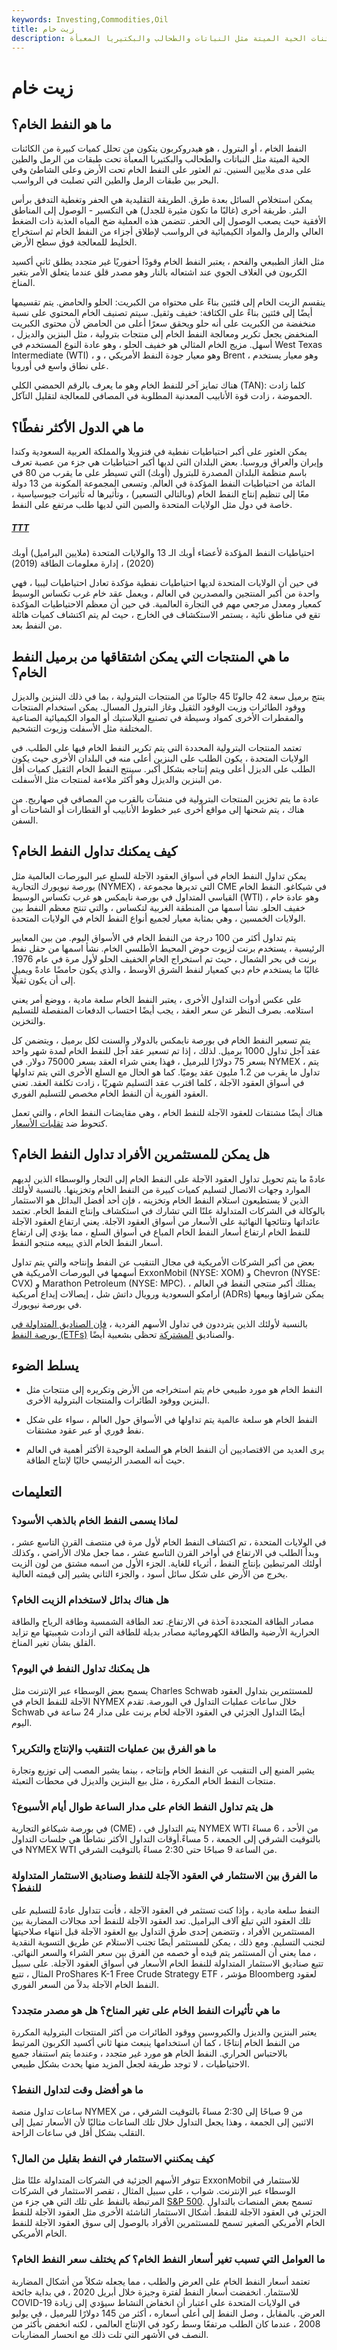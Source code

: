 ```yaml
---
keywords: Investing,Commodities,Oil
title: زيت خام
description: ما هو النفط الخام؟ النفط الخام ، أو البترول ، هو هيدروكربون يتكون من تحلل كميات كبيرة من الكائنات الحية الميتة مثل النباتات والطحالب والبكتيريا المعبأة
---
```


# زيت خام
## ما هو النفط الخام؟

النفط الخام ، أو البترول ، هو هيدروكربون يتكون من تحلل كميات كبيرة من الكائنات الحية الميتة مثل النباتات والطحالب والبكتيريا المعبأة تحت طبقات من الرمل والطين على مدى ملايين السنين. تم العثور على النفط الخام تحت الأرض وعلى الشاطئ وفي البحر بين طبقات الرمل والطين التي تصلبت في الرواسب.

يمكن استخلاص السائل بعدة طرق. الطريقة التقليدية هي الحفر وتغطية التدفق برأس البئر. طريقة أخرى (غالبًا ما تكون مثيرة للجدل) هي التكسير - الوصول إلى المناطق الأفقية حيث يصعب الوصول إلى الحفر. تتضمن هذه العملية ضخ المياه العذبة ذات الضغط العالي والرمل والمواد الكيميائية في الرواسب لإطلاق أجزاء من النفط الخام ثم استخراج الخليط للمعالجة فوق سطح الأرض.

مثل الغاز الطبيعي والفحم ، يعتبر النفط الخام وقودًا أحفوريًا غير متجدد يطلق ثاني أكسيد الكربون في الغلاف الجوي عند اشتعاله بالنار وهو مصدر قلق عندما يتعلق الأمر بتغير المناخ.

ينقسم الزيت الخام إلى فئتين بناءً على محتواه من الكبريت: الحلو والحامض. يتم تقسيمها أيضًا إلى فئتين بناءً على الكثافة: خفيف وثقيل. سيتم تصنيف الخام المحتوي على نسبة منخفضة من الكبريت على أنه حلو ويحقق سعرًا أعلى من الحامض لأن محتوى الكبريت المنخفض يجعل تكرير ومعالجة النفط الخام إلى منتجات بترولية ، مثل البنزين والديزل ، أسهل. مزيج الخام المثالي هو خفيف الحلو ، وهو عادة النوع المستخدم في West Texas Intermediate (WTI) ، وهو معيار جودة النفط الأمريكي ، و Brent ، وهو معيار يستخدم على نطاق واسع في أوروبا.

هناك تمايز آخر للنفط الخام وهو ما يعرف بالرقم الحمضي الكلي (TAN): كلما زادت الحموضة ، زادت قوة الأنابيب المعدنية المطلوبة في المصافي للمعالجة لتقليل التآكل.

## ما هي الدول الأكثر نفطًا؟

يمكن العثور على أكبر احتياطيات نفطية في فنزويلا والمملكة العربية السعودية وكندا وإيران والعراق وروسيا. بعض البلدان التي لديها أكبر احتياطيات هي جزء من عصبة تعرف باسم منظمة البلدان المصدرة للبترول (أوبك) التي تسيطر على ما يقرب من 80 في المائة من احتياطيات النفط المؤكدة في العالم. وتسعى المجموعة المكونة من 13 دولة معًا إلى تنظيم إنتاج النفط الخام (وبالتالي التسعير) ، وتأثيرها له تأثيرات جيوسياسية ، خاصة في دول مثل الولايات المتحدة والصين التي لديها طلب مرتفع على النفط.

<h5> <a href=""> TTT </a> </h5>

احتياطيات النفط المؤكدة لأعضاء أوبك الـ 13 والولايات المتحدة (ملايين البراميل) أوبك (2020) ، إدارة معلومات الطاقة (2019)

في حين أن الولايات المتحدة لديها احتياطيات نفطية مؤكدة تعادل احتياطيات ليبيا ، فهي واحدة من أكبر المنتجين والمصدرين في العالم ، ويعمل عقد خام غرب تكساس الوسيط كمعيار ومعدل مرجعي مهم في التجارة العالمية. في حين أن معظم الاحتياطيات المؤكدة تقع في مناطق نائية ، يستمر الاستكشاف في الخارج ، حيث لم يتم اكتشاف كميات هائلة من النفط بعد.

## ما هي المنتجات التي يمكن اشتقاقها من برميل النفط الخام؟

ينتج برميل سعة 42 جالونًا 45 جالونًا من المنتجات البترولية ، بما في ذلك البنزين والديزل ووقود الطائرات وزيت الوقود الثقيل وغاز البترول المسال. يمكن استخدام المنتجات والمقطرات الأخرى كمواد وسيطة في تصنيع البلاستيك أو المواد الكيميائية الصناعية المختلفة مثل الأسفلت وزيوت التشحيم.

تعتمد المنتجات البترولية المحددة التي يتم تكرير النفط الخام فيها على الطلب. في الولايات المتحدة ، يكون الطلب على البنزين أعلى منه في البلدان الأخرى حيث يكون الطلب على الديزل أعلى ويتم إنتاجه بشكل أكبر. سينتج النفط الخام الثقيل كميات أقل من البنزين والديزل وهو أكثر ملاءمة لمنتجات مثل الأسفلت.

عادة ما يتم تخزين المنتجات البترولية في منشآت بالقرب من المصافي في صهاريج. من هناك ، يتم شحنها إلى مواقع أخرى عبر خطوط الأنابيب أو القطارات أو الشاحنات أو السفن.

## كيف يمكنك تداول النفط الخام؟

يمكن تداول النفط الخام في أسواق العقود الآجلة للسلع عبر البورصات العالمية مثل بورصة نيويورك التجارية (NYMEX) ، التي تديرها مجموعة CME في شيكاغو. النفط الخام القياسي المتداول في بورصة نايمكس هو غرب تكساس الوسيط (WTI) ، وهو عادة خام خفيف الحلو. نشأ اسمها من المنطقة الغربية لتكساس ، والتي تنتج معظم النفط بين الولايات الخمسين ، وهي بمثابة معيار لجميع أنواع النفط الخام في الولايات المتحدة.

يتم تداول أكثر من 100 درجة من النفط الخام في الأسواق اليوم. من بين المعايير الرئيسية ، يستخدم برنت لزيوت حوض المحيط الأطلسي الخام. نشأ اسمها من حقل نفط برنت في بحر الشمال ، حيث تم استخراج الخام الخفيف الحلو لأول مرة في عام 1976. غالبًا ما يستخدم خام دبي كمعيار لنفط الشرق الأوسط ، والذي يكون حامضًا عادةً ويميل إلى أن يكون ثقيلًا.

على عكس أدوات التداول الأخرى ، يعتبر النفط الخام سلعة مادية ، ووضع أمر يعني استلامه. بصرف النظر عن سعر العقد ، يجب أيضًا احتساب الدفعات المنفصلة للتسليم والتخزين.

يتم تسعير النفط الخام في بورصة نايمكس بالدولار والسنت لكل برميل ، ويتضمن كل عقد آجل تداول 1000 برميل. لذلك ، إذا تم تسعير عقد آجل للنفط الخام لمدة شهر واحد بسعر 75 دولارًا للبرميل ، فهذا يعني شراء العقد بسعر 75000 دولار. في NYMEX ، يتم تداول ما يقرب من 1.2 مليون عقد يوميًا. كما هو الحال مع السلع الأخرى التي يتم تداولها في أسواق العقود الآجلة ، كلما اقترب عقد التسليم شهريًا ، زادت تكلفة العقد. تعني العقود الفورية أن النفط الخام مخصص للتسليم الفوري.

هناك أيضًا مشتقات للعقود الآجلة للنفط الخام ، وهي مقايضات النفط الخام ، والتي تعمل كتحوط ضد [تقلبات الأسعار](/volatility).

## هل يمكن للمستثمرين الأفراد تداول النفط الخام؟

عادةً ما يتم تحويل تداول العقود الآجلة على النفط الخام إلى التجار والوسطاء الذين لديهم الموارد وجهات الاتصال لتسليم كميات كبيرة من النفط الخام وتخزينها. بالنسبة لأولئك الذين لا يستطيعون استلام النفط الخام وتخزينه ، فإن أحد أفضل البدائل هو الاستثمار بالوكالة في الشركات المتداولة علنًا التي تشارك في استكشاف وإنتاج النفط الخام. تعتمد عائداتها ونتائجها النهائية على الأسعار من أسواق العقود الآجلة. يعني ارتفاع العقود الآجلة للنفط الخام ارتفاع أسعار النفط الخام المباع في أسواق السلع ، مما يؤدي إلى ارتفاع أسعار النفط الخام الذي يبيعه منتجو النفط.

بعض من أكبر الشركات الأمريكية في مجال التنقيب عن النفط وإنتاجه والتي يتم تداول أسهمها في البورصات الأمريكية هي ExxonMobil (NYSE: XOM) و Chevron (NYSE: CVX) و Marathon Petroleum (NYSE: MPC). يمتلك أكبر منتجي النفط في العالم ، أرامكو السعودية ورويال داتش شل ، إيصالات إيداع أمريكية (ADRs) يمكن شراؤها وبيعها في بورصة نيويورك.

بالنسبة لأولئك الذين يترددون في تداول الأسهم الفردية ، [فإن الصناديق المتداولة في بورصة النفط (ETFs)](/indexfund) والصناديق [المشتركة](/mutualfund) تحظى بشعبية أيضًا.

## يسلط الضوء

- النفط الخام هو مورد طبيعي خام يتم استخراجه من الأرض وتكريره إلى منتجات مثل البنزين ووقود الطائرات والمنتجات البترولية الأخرى.

- النفط الخام هو سلعة عالمية يتم تداولها في الأسواق حول العالم ، سواء على شكل نفط فوري أو عبر عقود مشتقات.

- يرى العديد من الاقتصاديين أن النفط الخام هو السلعة الوحيدة الأكثر أهمية في العالم حيث أنه المصدر الرئيسي حاليًا لإنتاج الطاقة.

## التعليمات

### لماذا يسمى النفط الخام بالذهب الأسود؟

في الولايات المتحدة ، تم اكتشاف النفط الخام لأول مرة في منتصف القرن التاسع عشر ، وبدأ الطلب في الارتفاع في أواخر القرن التاسع عشر ، مما جعل ملاك الأراضي ، وكذلك أولئك المرتبطين بإنتاج النفط ، أثرياء للغاية. الجزء الأول من اسمه مشتق من لون الزيت يخرج من الأرض على شكل سائل أسود ، والجزء الثاني يشير إلى قيمته العالية.

### هل هناك بدائل لاستخدام الزيت الخام؟

مصادر الطاقة المتجددة آخذة في الارتفاع. تعد الطاقة الشمسية وطاقة الرياح والطاقة الحرارية الأرضية والطاقة الكهرومائية مصادر بديلة للطاقة التي ازدادت شعبيتها مع تزايد القلق بشأن تغير المناخ.

### هل يمكنك تداول النفط في اليوم؟

يسمح بعض الوسطاء عبر الإنترنت مثل Charles Schwab للمستثمرين بتداول العقود الآجلة للنفط الخام في NYMEX خلال ساعات عمليات التداول في البورصة. تقدم Schwab أيضًا التداول الجزئي في العقود الآجلة لخام برنت على مدار 24 ساعة في اليوم.

### ما هو الفرق بين عمليات التنقيب والإنتاج والتكرير؟

يشير المنبع إلى التنقيب عن النفط الخام وإنتاجه ، بينما يشير المصب إلى توزيع وتجارة منتجات النفط الخام المكررة ، مثل بيع البنزين والديزل في محطات التعبئة.

### هل يتم تداول النفط الخام على مدار الساعة طوال أيام الأسبوع؟

في بورصة شيكاغو التجارية (CME) ، يتم التداول في NYMEX WTI من الأحد ، 6 مساءً بالتوقيت الشرقي إلى الجمعة ، 5 مساءً.أوقات التداول الأكثر نشاطًا هي جلسات التداول في NYMEX WTI من الساعة 9 صباحًا حتى 2:30 مساءً بالتوقيت الشرقي.

### ما الفرق بين الاستثمار في العقود الآجلة للنفط وصناديق الاستثمار المتداولة للنفط؟

النفط سلعة مادية ، وإذا كنت تستثمر في العقود الآجلة ، فأنت تتداول عادةً للتسليم على تلك العقود التي تبلغ آلاف البراميل. تعد العقود الآجلة للنفط أحد مجالات المضاربة بين المستثمرين الأفراد ، وتتضمن إحدى طرق التداول بيع العقود الآجلة قبل انتهاء صلاحيتها لتجنب التسليم. ومع ذلك ، يمكن للمستثمر أيضًا تجنب الاستلام عن طريق التسوية النقدية ، مما يعني أن المستثمر يتم قيده أو خصمه من الفرق بين سعر الشراء والسعر النهائي. تتبع صناديق الاستثمار المتداولة للنفط الخام الأسعار في أسواق العقود الآجلة. على سبيل المثال ، تتبع ProShares K-1 Free Crude Strategy ETF ، مؤشر Bloomberg لعقود النفط الخام الآجلة بدلاً من السعر الفوري.

### ما هي تأثيرات النفط الخام على تغير المناخ؟ هل هو مصدر متجدد؟

يعتبر البنزين والديزل والكيروسين ووقود الطائرات من أكثر المنتجات البترولية المكررة من النفط الخام إنتاجًا ، كما أن استخدامها ينبعث منها ثاني أكسيد الكربون المرتبط بالاحتباس الحراري. النفط الخام هو مورد غير متجدد ، وعندما يتم استنفاد جميع الاحتياطيات ، لا توجد طريقة لجعل المزيد منها يحدث بشكل طبيعي.

### ما هو أفضل وقت لتداول النفط؟

ساعات تداول منصة NYMEX من 9 صباحًا إلى 2:30 مساءً بالتوقيت الشرقي ، من الاثنين إلى الجمعة ، وهذا يجعل التداول خلال تلك الساعات مثاليًا لأن الأسعار تميل إلى التقلب بشكل أقل في ساعات الراحة.

### كيف يمكنني الاستثمار في النفط بقليل من المال؟

تتوفر الأسهم الجزئية في الشركات المتداولة علنًا مثل ExxonMobil للاستثمار في الوسطاء عبر الإنترنت. شواب ، على سبيل المثال ، تقصر الاستثمار في الشركات المرتبطة بالنفط على تلك التي هي جزء من [S&P 500](/sp500). تسمح بعض المنصات بالتداول الجزئي في العقود الآجلة للنفط. أشكال الاستثمار الناشئة الأخرى مثل العقود الآجلة للنفط الخام الأمريكي الصغير تسمح للمستثمرين الأفراد بالوصول إلى سوق العقود الآجلة للنفط الخام الأمريكي.

### ما العوامل التي تسبب تغير أسعار النفط الخام؟ كم يختلف سعر النفط الخام؟

تعتمد أسعار النفط الخام على العرض والطلب ، مما يجعله شكلاً من أشكال المضاربة للاستثمار. انخفضت أسعار النفط لفترة وجيزة خلال أبريل 2020 ، في بداية جائحة COVID-19 في الولايات المتحدة على اعتبار أن انخفاض النشاط سيؤدي إلى زيادة العرض. بالمقابل ، وصل النفط إلى أعلى أسعاره ، أكثر من 145 دولارًا للبرميل ، في يوليو 2008 ، عندما كان الطلب مرتفعًا وسط ركود في الإنتاج العالمي ، لكنه انخفض بأكثر من النصف في الأشهر التي تلت ذلك مع انحسار المضاربات.

